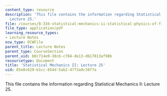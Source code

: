 ```yaml
---
content_type: resource
description: 'This file contains the information regarding Statistical Mechanics II:
  Lecture 25.'
file: /courses/8-334-statistical-mechanics-ii-statistical-physics-of-fields-spring-2014/85e0c629b1cc854d5ab247f3a9c38f7a_MIT8_334S14_Lec25.pdf
file_type: application/pdf
learning_resource_types:
- Lecture Notes
ocw_type: OCWFile
parent_title: Lecture Notes
parent_type: CourseSection
parent_uid: b0c714e9-38c6-c784-de13-d617813af98b
resourcetype: Document
title: 'Statistical Mechanics II: Lecture 25'
uid: 85e0c629-b1cc-854d-5ab2-47f3a9c38f7a
---
```

This file contains the information regarding Statistical Mechanics II: Lecture 25.

